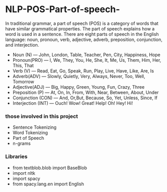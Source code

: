 # NLP-POS-Part-of-speech-

In traditional grammar, a part of speech (POS) is a category of words that have similar grammatical properties. The part of speech explains how a word is used in a sentence. There are eight parts of speech in the English language: noun, pronoun, verb, adjective, adverb, preposition, conjunction, and interjection.

* Noun (N) — John, London, Table, Teacher, Pen, City, Happiness, Hope
* Pronoun(PRO) — I, We, They, You, He, She, It, Me, Us, Them, Him, Her, This, That
* Verb (V) — Read, Eat, Go, Speak, Run, Play, Live, Have, Like, Are, Is
* Adverb(ADV) — Slowly, Quietly, Very, Always, Never, Too, Well, Tomorrow
* Adjective(ADJ) — Big, Happy, Green, Young, Fun, Crazy, Three
* Preposition (P) — At, On, In, From, With, Near, Between, About, Under
* Conjunction (CON) — And, Or,But, Because, So, Yet, Unless, Since, If
* Interjection (INT) — Ouch! Wow! Great! Help! Oh! Hey! Hi!

### those involved in this project
* Sentence Tokenizing
* Word Tokenizing
* Part of Speech
* n-grams

### Libraries
* from textblob.blob import BaseBlob
* import nltk
* import spacy
* from spacy.lang.en import English

